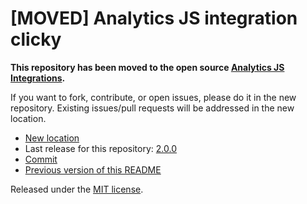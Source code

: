 
# [MOVED] Analytics JS integration clicky

**This repository has been moved to the open source [Analytics JS Integrations](https://github.com/segmentio/analytics.js-integrations).**

If you want to fork, contribute, or open issues, please do it in the new repository. Existing issues/pull requests will be addressed in the new location.

* [New location](https://github.com/segmentio/analytics.js-integrations/tree/master/integrations/clicky)
* Last release for this repository: [2.0.0](https://github.com/segment-integrations/analytics.js-integration-clicky/releases/tag/2.0.0)
* [Commit](https://github.com/segmentio/analytics.js-integrations/commit/fd325b7e6af23c1d0b111d1e7403c052626559b3)
* [Previous version of this README](README-OLD.md)

Released under the [MIT license](LICENSE).
